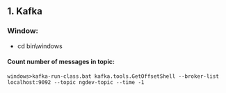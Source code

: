 ## 1. Kafka
### Window:
- cd bin\windows 
#### Count number of messages in topic: 
`windows>kafka-run-class.bat kafka.tools.GetOffsetShell --broker-list localhost:9092 --topic ngdev-topic --time -1`

